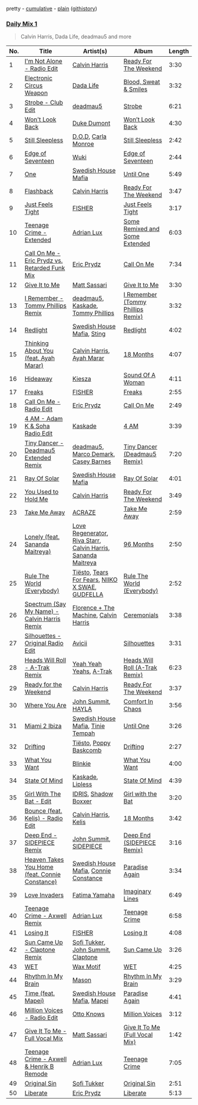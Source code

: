 pretty - [cumulative](/playlists/cumulative/Daily%20Mix%201.md) - [plain](/playlists/plain/37i9dQZF1E381TIGlTphwu) ([githistory](https://github.githistory.xyz/vitokorn/spotify-playlist-archive/blob/master/playlists/plain/37i9dQZF1E381TIGlTphwu))
### [Daily Mix 1](https://open.spotify.com/playlist/37i9dQZF1E381TIGlTphwu)

> Calvin Harris, Dada Life, deadmau5 and more

| No. | Title | Artist(s) | Album | Length |
|---|---|---|---|---|
| 1 | [I'm Not Alone - Radio Edit](https://open.spotify.com/track/07POri5O6Xu0aVZzlvOcpy) | [Calvin Harris](https://open.spotify.com/artist/7CajNmpbOovFoOoasH2HaY) | [Ready For The Weekend](https://open.spotify.com/album/5Zcfw8EsPjQBJZhA0EbcyM) | 3:30 |
| 2 | [Electronic Circus Weapon](https://open.spotify.com/track/4CBAKSus371zX1icqqyyUC) | [Dada Life](https://open.spotify.com/artist/00sAT5YX8W3xNd1EuqyHw9) | [Blood, Sweat & Smiles](https://open.spotify.com/album/1A2GLRs3RpOKriqXll1KYK) | 3:32 |
| 3 | [Strobe - Club Edit](https://open.spotify.com/track/0eEYax5zHz46XYmD0RJdx6) | [deadmau5](https://open.spotify.com/artist/2CIMQHirSU0MQqyYHq0eOx) | [Strobe](https://open.spotify.com/album/6EYy8giXumFOmT1fpZTCMB) | 6:21 |
| 4 | [Won't Look Back](https://open.spotify.com/track/1EIjtTM4j3veLBfj6gd4Vk) | [Duke Dumont](https://open.spotify.com/artist/61lyPtntblHJvA7FMMhi7E) | [Won’t Look Back](https://open.spotify.com/album/5uGSRiMZDk5YyihA039dpz) | 4:30 |
| 5 | [Still Sleepless](https://open.spotify.com/track/4vyG9ZhHT8MKJE5mTICMFC) | [D.O.D](https://open.spotify.com/artist/0Cs47vvRsPgEfliBU9KDiB), [Carla Monroe](https://open.spotify.com/artist/4S9LNSZusH3XflT3g32bqB) | [Still Sleepless](https://open.spotify.com/album/0R8Q1Ssj8x17w30NUas7yu) | 2:42 |
| 6 | [Edge of Seventeen](https://open.spotify.com/track/5IFSvSEeCAvvBEQ85poqKB) | [Wuki](https://open.spotify.com/artist/6Se1y4vDcu9fVHLqdj1N3q) | [Edge of Seventeen](https://open.spotify.com/album/6oeEtPWpOfed7plMHI5qef) | 2:44 |
| 7 | [One](https://open.spotify.com/track/0aKmUH7QFBwJWhxmuupoZ6) | [Swedish House Mafia](https://open.spotify.com/artist/1h6Cn3P4NGzXbaXidqURXs) | [Until One](https://open.spotify.com/album/5JRoPXvkRBmwyAA2fkMWgY) | 5:49 |
| 8 | [Flashback](https://open.spotify.com/track/6A8llSO9QFF4djCCmuCrNu) | [Calvin Harris](https://open.spotify.com/artist/7CajNmpbOovFoOoasH2HaY) | [Ready For The Weekend](https://open.spotify.com/album/5Zcfw8EsPjQBJZhA0EbcyM) | 3:47 |
| 9 | [Just Feels Tight](https://open.spotify.com/track/0LayepGwIR4PgqFkBkYmQB) | [FISHER](https://open.spotify.com/artist/1VJ0briNOlXRtJUAzoUJdt) | [Just Feels Tight](https://open.spotify.com/album/4yAul14T4mXv96Xy3eDItJ) | 3:17 |
| 10 | [Teenage Crime - Extended](https://open.spotify.com/track/2ZVCAN4qv2KhyddG0jEDhq) | [Adrian Lux](https://open.spotify.com/artist/5kp9Qhzri9LrDkzrtjt5Sh) | [Some Remixed and Some Extended](https://open.spotify.com/album/5DpTR30pKHH0E1nyTSdY2U) | 6:03 |
| 11 | [Call On Me - Eric Prydz vs. Retarded Funk Mix](https://open.spotify.com/track/4ieGbTX96ZdYxprIR7vBVY) | [Eric Prydz](https://open.spotify.com/artist/5sm0jQ1mq0dusiLtDJ2b4R) | [Call On Me](https://open.spotify.com/album/5mqwlg4T5XrpKj77J6g587) | 7:34 |
| 12 | [Give It to Me](https://open.spotify.com/track/6joEpIEWpZYrezVvqrbvxy) | [Matt Sassari](https://open.spotify.com/artist/21dVknSLCsK37cWozWDZZS) | [Give It to Me](https://open.spotify.com/album/2y9hIKMqVHkwFpK5qQzTUF) | 3:30 |
| 13 | [I Remember - Tommy Phillips Remix](https://open.spotify.com/track/5qaBH4UBmWeidfGSQfnW51) | [deadmau5](https://open.spotify.com/artist/2CIMQHirSU0MQqyYHq0eOx), [Kaskade](https://open.spotify.com/artist/6TQj5BFPooTa08A7pk8AQ1), [Tommy Phillips](https://open.spotify.com/artist/3Z1hS6haFjSDvQc8TORkIW) | [I Remember (Tommy Phillips Remix)](https://open.spotify.com/album/0jkSuitxQSLXjXAkFOJacT) | 3:32 |
| 14 | [Redlight](https://open.spotify.com/track/08Ecw0ItPxGeHS9Mexr8cs) | [Swedish House Mafia](https://open.spotify.com/artist/1h6Cn3P4NGzXbaXidqURXs), [Sting](https://open.spotify.com/artist/0Ty63ceoRnnJKVEYP0VQpk) | [Redlight](https://open.spotify.com/album/79YZVPlv0WgFrhi0jxAjd0) | 4:02 |
| 15 | [Thinking About You (feat. Ayah Marar)](https://open.spotify.com/track/1KtD0xaLAikgIt5tPbteZQ) | [Calvin Harris](https://open.spotify.com/artist/7CajNmpbOovFoOoasH2HaY), [Ayah Marar](https://open.spotify.com/artist/4xQ2BGOBUXgjxO2PAhrIyS) | [18 Months](https://open.spotify.com/album/7w19PFbxAjwZ7UVNp9z0uT) | 4:07 |
| 16 | [Hideaway](https://open.spotify.com/track/51tUT1gHE30GQPhn1agudM) | [Kiesza](https://open.spotify.com/artist/4zxvC7CRGvggq9EWXOpwAo) | [Sound Of A Woman](https://open.spotify.com/album/2esSZWmdzMPyQsszbsX0rr) | 4:11 |
| 17 | [Freaks](https://open.spotify.com/track/25V0TNA8cZLVzLQpHa6rB1) | [FISHER](https://open.spotify.com/artist/1VJ0briNOlXRtJUAzoUJdt) | [Freaks](https://open.spotify.com/album/5CvGaa7ehTBOhyxLDxRWb6) | 2:55 |
| 18 | [Call On Me - Radio Edit](https://open.spotify.com/track/6E0dc82Da4W5QWXR8ktoGT) | [Eric Prydz](https://open.spotify.com/artist/5sm0jQ1mq0dusiLtDJ2b4R) | [Call On Me](https://open.spotify.com/album/5mqwlg4T5XrpKj77J6g587) | 2:49 |
| 19 | [4 AM - Adam K & Soha Radio Edit](https://open.spotify.com/track/2kEHmTnCcKvBcADXLO40xk) | [Kaskade](https://open.spotify.com/artist/6TQj5BFPooTa08A7pk8AQ1) | [4 AM](https://open.spotify.com/album/40QSSoOZLAtfWHItbP1Szl) | 3:39 |
| 20 | [Tiny Dancer - Deadmau5 Extended Remix](https://open.spotify.com/track/4vHg28nw6O3Kp0d61Wi1si) | [deadmau5](https://open.spotify.com/artist/2CIMQHirSU0MQqyYHq0eOx), [Marco Demark](https://open.spotify.com/artist/1FRWs6XpQjGeSYHW1OaKfc), [Casey Barnes](https://open.spotify.com/artist/1WN3NClJsEUzhRjTLSpt60) | [Tiny Dancer (Deadmau5 Remix)](https://open.spotify.com/album/7Jlv5gIWRcJj1vf6EX8Eb4) | 7:20 |
| 21 | [Ray Of Solar](https://open.spotify.com/track/5Y2n6pW4Vqr4Mzkd9V4Uk8) | [Swedish House Mafia](https://open.spotify.com/artist/1h6Cn3P4NGzXbaXidqURXs) | [Ray Of Solar](https://open.spotify.com/album/3qoGM4yHcw91XeCA6bC7Pb) | 4:01 |
| 22 | [You Used to Hold Me](https://open.spotify.com/track/6DpVLCKsNQXDmYdNdcNGnR) | [Calvin Harris](https://open.spotify.com/artist/7CajNmpbOovFoOoasH2HaY) | [Ready For The Weekend](https://open.spotify.com/album/5Zcfw8EsPjQBJZhA0EbcyM) | 3:49 |
| 23 | [Take Me Away](https://open.spotify.com/track/1EXDjOpV3Lbiv8CzJ7caHs) | [ACRAZE](https://open.spotify.com/artist/4pnp4w9g30yLfVIAFnZMRd) | [Take Me Away](https://open.spotify.com/album/6EYwIO2gr5pTgQBysWPQvt) | 2:59 |
| 24 | [Lonely (feat. Sananda Maitreya)](https://open.spotify.com/track/2UHQLfLtNV5chHDrTnV7WV) | [Love Regenerator](https://open.spotify.com/artist/05KDKIpxshxrB9BMewaCBW), [Riva Starr](https://open.spotify.com/artist/1TRFAJu3Cw64APToZaGk9D), [Calvin Harris](https://open.spotify.com/artist/7CajNmpbOovFoOoasH2HaY), [Sananda Maitreya](https://open.spotify.com/artist/6RGxLsQUoGk5PLyMVwb3yE) | [96 Months](https://open.spotify.com/album/1CfqWSAyfmYzHU9ktHxUqd) | 2:50 |
| 25 | [Rule The World (Everybody)](https://open.spotify.com/track/2f2dRxjiUOoV5qhZFbnVO6) | [Tiësto](https://open.spotify.com/artist/2o5jDhtHVPhrJdv3cEQ99Z), [Tears For Fears](https://open.spotify.com/artist/4bthk9UfsYUYdcFyqxmSUU), [NIIKO X SWAE](https://open.spotify.com/artist/7ui1kBUIbujvJnIXxDjoWz), [GUDFELLA](https://open.spotify.com/artist/3KjZMSSy0BaCVdvL0VABRO) | [Rule The World (Everybody)](https://open.spotify.com/album/6Br9xGHQxq9VrTjsiYJ7NJ) | 2:52 |
| 26 | [Spectrum (Say My Name) - Calvin Harris Remix](https://open.spotify.com/track/57yeWyaoeTt26p0dlEZukQ) | [Florence + The Machine](https://open.spotify.com/artist/1moxjboGR7GNWYIMWsRjgG), [Calvin Harris](https://open.spotify.com/artist/7CajNmpbOovFoOoasH2HaY) | [Ceremonials](https://open.spotify.com/album/3JODIzr9NLL7CMojdUR70g) | 3:38 |
| 27 | [Silhouettes - Original Radio Edit](https://open.spotify.com/track/06h3McKzmxS8Bx58USHiMq) | [Avicii](https://open.spotify.com/artist/1vCWHaC5f2uS3yhpwWbIA6) | [Silhouettes](https://open.spotify.com/album/56Wdv50B0BK8z3PhOIz7WE) | 3:31 |
| 28 | [Heads Will Roll - A-Trak Remix](https://open.spotify.com/track/5bs8OXiOt4BPF2FAnRFP1u) | [Yeah Yeah Yeahs](https://open.spotify.com/artist/3TNt4aUIxgfy9aoaft5Jj2), [A-Trak](https://open.spotify.com/artist/3TaUSUXn41GixL7zbvrIDt) | [Heads Will Roll (A-Trak Remix)](https://open.spotify.com/album/4IZSrYZHALLavs8TTndGiV) | 6:23 |
| 29 | [Ready for the Weekend](https://open.spotify.com/track/7sSqDlt9r1chzQEv6FPWKt) | [Calvin Harris](https://open.spotify.com/artist/7CajNmpbOovFoOoasH2HaY) | [Ready For The Weekend](https://open.spotify.com/album/5Zcfw8EsPjQBJZhA0EbcyM) | 3:37 |
| 30 | [Where You Are](https://open.spotify.com/track/3pUz2qJe5nqZemi3hhIxMk) | [John Summit](https://open.spotify.com/artist/7kNqXtgeIwFtelmRjWv205), [HAYLA](https://open.spotify.com/artist/4yX6mpMyBGf9UfvBB8JJrc) | [Comfort In Chaos](https://open.spotify.com/album/2pHm3ZP2R3phzCYi7ilGN2) | 3:56 |
| 31 | [Miami 2 Ibiza](https://open.spotify.com/track/18u8yv6CxCaQ5EphmU3VA9) | [Swedish House Mafia](https://open.spotify.com/artist/1h6Cn3P4NGzXbaXidqURXs), [Tinie Tempah](https://open.spotify.com/artist/0Tob4H0FLtEONHU1MjpUEp) | [Until One](https://open.spotify.com/album/5JRoPXvkRBmwyAA2fkMWgY) | 3:26 |
| 32 | [Drifting](https://open.spotify.com/track/4EmH2iRucAgCOnhuJRotUi) | [Tiësto](https://open.spotify.com/artist/2o5jDhtHVPhrJdv3cEQ99Z), [Poppy Baskcomb](https://open.spotify.com/artist/4STmXOXUF3UieHU46NWLVt) | [Drifting](https://open.spotify.com/album/2kLk6nNB65O9AA6EmaI5DG) | 2:27 |
| 33 | [What You Want](https://open.spotify.com/track/1EHgCTp5LuW5Rlt7IruwCf) | [Blinkie](https://open.spotify.com/artist/0nJcDqY6ox4kHB92AuRA8j) | [What You Want](https://open.spotify.com/album/5R2FTQb8RUZROKEuYtnkIO) | 4:00 |
| 34 | [State Of Mind](https://open.spotify.com/track/769a3KrWIeyqIeAsKSyq2Y) | [Kaskade](https://open.spotify.com/artist/6TQj5BFPooTa08A7pk8AQ1), [Lipless](https://open.spotify.com/artist/0XmmX4fE4SiRMu3ICsP5sA) | [State Of Mind](https://open.spotify.com/album/3l1Cs2OVHkj5aLiFHyOlDg) | 4:39 |
| 35 | [Girl With The Bat - Edit](https://open.spotify.com/track/52UIUntXXfQrB0FUMrDIO4) | [IDRIS](https://open.spotify.com/artist/0Dc2rdPzleezxhvQhQbXuS), [Shadow Boxxer](https://open.spotify.com/artist/1V6ZXpsxkb3B5pyilT9kJn) | [Girl with the Bat](https://open.spotify.com/album/2IPPnPMOC98cG8JZq6p1bg) | 3:20 |
| 36 | [Bounce (feat. Kelis) - Radio Edit](https://open.spotify.com/track/36cmM3MBMWWCFIiQ90U4J8) | [Calvin Harris](https://open.spotify.com/artist/7CajNmpbOovFoOoasH2HaY), [Kelis](https://open.spotify.com/artist/0IF46mUS8NXjgHabxk2MCM) | [18 Months](https://open.spotify.com/album/7w19PFbxAjwZ7UVNp9z0uT) | 3:42 |
| 37 | [Deep End - SIDEPIECE Remix](https://open.spotify.com/track/7JdiXX87BugXUDhQ89GEc8) | [John Summit](https://open.spotify.com/artist/7kNqXtgeIwFtelmRjWv205), [SIDEPIECE](https://open.spotify.com/artist/5czbzNZZfWpyFgZyfT3Mkk) | [Deep End (SIDEPIECE Remix)](https://open.spotify.com/album/3G4HzFDfCJUBJ4u7G3IdVc) | 3:16 |
| 38 | [Heaven Takes You Home (feat. Connie Constance)](https://open.spotify.com/track/3nEHrvNNtgLv9rneTAYVr4) | [Swedish House Mafia](https://open.spotify.com/artist/1h6Cn3P4NGzXbaXidqURXs), [Connie Constance](https://open.spotify.com/artist/4RB2kk5dmocmMiHFBlmOEt) | [Paradise Again](https://open.spotify.com/album/2Dbe9L757CSQbhnbW5PVSH) | 3:34 |
| 39 | [Love Invaders](https://open.spotify.com/track/4Noq0kesyOwbyLLQcg3qYW) | [Fatima Yamaha](https://open.spotify.com/artist/7eZRt08LoDy0nfIS6OwyMP) | [Imaginary Lines](https://open.spotify.com/album/52TCSSFCj4Zr8KCiijwplp) | 6:49 |
| 40 | [Teenage Crime - Axwell Remix](https://open.spotify.com/track/5cYFhgbQp8xHkMoLPoyOWI) | [Adrian Lux](https://open.spotify.com/artist/5kp9Qhzri9LrDkzrtjt5Sh) | [Teenage Crime](https://open.spotify.com/album/72XSI1AWTvZbMrzCRvbtUK) | 6:58 |
| 41 | [Losing It](https://open.spotify.com/track/6ho0GyrWZN3mhi9zVRW7xi) | [FISHER](https://open.spotify.com/artist/1VJ0briNOlXRtJUAzoUJdt) | [Losing It](https://open.spotify.com/album/143cxYCazoiNfviHRmxkdv) | 4:08 |
| 42 | [Sun Came Up - Claptone Remix](https://open.spotify.com/track/6pO0otIkVQ9ATm2fynqVJJ) | [Sofi Tukker](https://open.spotify.com/artist/586uxXMyD5ObPuzjtrzO1Q), [John Summit](https://open.spotify.com/artist/7kNqXtgeIwFtelmRjWv205), [Claptone](https://open.spotify.com/artist/4mncDFjVLUa3s025Tct3Ry) | [Sun Came Up](https://open.spotify.com/album/5jQ2PdYbztPEyoyZTmI34N) | 3:26 |
| 43 | [WET](https://open.spotify.com/track/7MysdJNLp89Xl3zoSd5bC5) | [Wax Motif](https://open.spotify.com/artist/7zm3aSdmGiOkTt0aZFSO8R) | [WET](https://open.spotify.com/album/5OwFjn28oPs9WpvYAnV7Sg) | 4:25 |
| 44 | [Rhythm In My Brain](https://open.spotify.com/track/4aTlvFfJWXU0sn4vWSIKj0) | [Mason](https://open.spotify.com/artist/307erl4VjT1dZDMYpneZqd) | [Rhythm In My Brain](https://open.spotify.com/album/3ofb6CKbvOD0aUhf5LDZRI) | 3:29 |
| 45 | [Time (feat. Mapei)](https://open.spotify.com/track/6NOWq0oeufS8jQTv1zrZ0I) | [Swedish House Mafia](https://open.spotify.com/artist/1h6Cn3P4NGzXbaXidqURXs), [Mapei](https://open.spotify.com/artist/6baWjwY7WiVPCZcW7pqqhz) | [Paradise Again](https://open.spotify.com/album/2Dbe9L757CSQbhnbW5PVSH) | 4:41 |
| 46 | [Million Voices - Radio Edit](https://open.spotify.com/track/0MOiv7WTXCqvm89lVCf9C8) | [Otto Knows](https://open.spotify.com/artist/5fahUm8t5c0GIdeTq0ZaG8) | [Million Voices](https://open.spotify.com/album/6yEb0IID8Uc99lvC3QtWD4) | 3:12 |
| 47 | [Give It To Me - Full Vocal Mix](https://open.spotify.com/track/5ZduaRci3iNUiDfJbBfAaf) | [Matt Sassari](https://open.spotify.com/artist/21dVknSLCsK37cWozWDZZS) | [Give It To Me (Full Vocal Mix)](https://open.spotify.com/album/1jbRY71konakrKvDUiW7Rp) | 1:42 |
| 48 | [Teenage Crime - Axwell & Henrik B Remode](https://open.spotify.com/track/14SPFjj0Cs4tCxANojeCm0) | [Adrian Lux](https://open.spotify.com/artist/5kp9Qhzri9LrDkzrtjt5Sh) | [Teenage Crime](https://open.spotify.com/album/72XSI1AWTvZbMrzCRvbtUK) | 7:05 |
| 49 | [Original Sin](https://open.spotify.com/track/0fp6PDlnCkmdE0F3s0tfr6) | [Sofi Tukker](https://open.spotify.com/artist/586uxXMyD5ObPuzjtrzO1Q) | [Original Sin](https://open.spotify.com/album/4DB6Xuvp4AlrNRNGRdhdEW) | 2:51 |
| 50 | [Liberate](https://open.spotify.com/track/6X0WsSsMMwam5AzVxlUUzo) | [Eric Prydz](https://open.spotify.com/artist/5sm0jQ1mq0dusiLtDJ2b4R) | [Liberate](https://open.spotify.com/album/2oSsWpEK9fWQ400fNDtf47) | 5:13 |